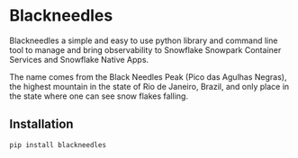 # Blackneedles

Blackneedles a simple and easy to use python library and command line tool to manage and bring observability to Snowflake Snowpark Container Services and Snowflake Native Apps.

The name comes from the Black Needles Peak (Pico das Agulhas Negras), the highest mountain in the state of Rio de Janeiro, Brazil, and only place in the state where one can see snow flakes falling.

## Installation

```bash
pip install blackneedles
```
